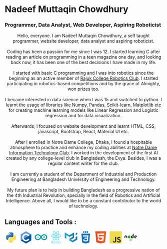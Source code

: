 

<!--
**NadeefChowdhury/NadeefChowdhury** is a ✨ _special_ ✨ repository because its `README.md` (this file) appears on your GitHub profile.

Here are some ideas to get you started:

Hello, everyone. I am Nadeef Muttaqin Chowdhury, a self taught programmer, website developer, data analyst and aspiring roboticist.
Coding has been a passion for me since I was 12. I started learning C after reading an article on programming in a teen magazine one day, and looking back now, it has been one of the best decisions I have made in my life.
I started with basic C programming and I was into robotics since the beginning. I started participating in competitions and by the grace of Almighty, won prizes too. I became interested in data science when I was 15 and switched to python. I learnt the usage of libraries like Numpy, Pandas, Scikit-learn, Matplotlib etc for creating machine learning models like Linear Regression and Logistic regression and for data visualization.
Afterwards, I focused on website development 

-->

# Nadeef Muttaqin Chowdhury
### Programmer, Data Analyst, Web Developer, Aspiring Roboticist

<p align='center'>Hello, everyone. I am Nadeef Muttaqin Chowdhury, a self taught programmer, website developer, data analyst and aspiring roboticist.<br><br>Coding has been a passion for me since I was 12. I started learning C after reading an article on programming in a teen magazine one day, and looking back now, it has been one of the best decisions I have made in my life.<br><br>I started with basic C programming and I was into robotics since the beginning as an active member of <a href='https://www.facebook.com/rajuk.ric'>Rajuk College Robotics Club</a>. I started participating in robotics-based competitions and by the grace of Almighty, won prizes too.<br><br>I became interested in data science when I was 15 and switched to python. I learnt the usage of libraries like Numpy, Pandas, Scikit-learn, Matplotlib etc for creating machine learning models like Linear Regression and Logistic regression and for data visualization.<br><br>Afterwards, I focused on website development and learnt HTML, CSS, javascript, Bootstrap, React, Material UI etc.<br><br> After I enrolled in Notre Dame College, Dhaka, I found a hospitable atmosphere to practice and enhance my coding abilities at <a href='https://www.facebook.com/nditc.official/'>Notre Dame Information Technology Club</a>. I worked in the development of the first AI created by any college-level club in Bangladesh, the Evya. Besides, I was a regular content writer for the club.<br><br>I am currently a student of the Department of Industrial and Production Engineering at Bangladesh University of Engineering and Technology.<br><br> My future plan is to help in building Bangladesh as a progressive nation of the 4th Industrial Revolution, specially in the field of Robotics and Artificial Intelligence. Above all, I would like to be a constant contributor to the world of technology.
</p>

## Languages and Tools :
<div>
  <img src="https://github.com/devicons/devicon/blob/master/icons/python/python-original.svg" title='Python' alt='Python' width="40" height="40"/>&nbsp;
  <img src="https://github.com/devicons/devicon/blob/master/icons/c/c-original.svg" title='C' alt='C' width="40" height="40"/>&nbsp;
  <img src="https://github.com/devicons/devicon/blob/master/icons/arduino/arduino-original.svg" title='Arduino' alt='Arduino' width="40" height="40"/>&nbsp;
  <img src="https://github.com/devicons/devicon/blob/master/icons/react/react-original-wordmark.svg" title="React" alt="React" width="40" height="40"/>&nbsp;
  <img src="https://github.com/devicons/devicon/blob/master/icons/materialui/materialui-original.svg" title="Material UI" alt="Material UI" width="40" height="40"/>&nbsp;
  <img src="https://github.com/devicons/devicon/blob/master/icons/css3/css3-plain-wordmark.svg"  title="CSS3" alt="CSS" width="40" height="40"/>&nbsp;
  <img src="https://github.com/devicons/devicon/blob/master/icons/html5/html5-original.svg" title="HTML5" alt="HTML" width="40" height="40"/>&nbsp;
  <img src="https://github.com/devicons/devicon/blob/master/icons/javascript/javascript-original.svg" title="JavaScript" alt="JavaScript" width="40" height="40"/>&nbsp;
  <img src="https://github.com/devicons/devicon/blob/master/icons/nodejs/nodejs-original-wordmark.svg" title="NodeJS" alt="NodeJS" width="40" height="40"/>&nbsp;
  
</div>
